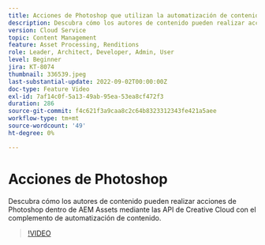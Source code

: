 ```yaml
---
title: Acciones de Photoshop que utilizan la automatización de contenido de AEM Assets
description: Descubra cómo los autores de contenido pueden realizar acciones de Photoshop dentro de AEM Assets mediante las API de Creative Cloud con el complemento de automatización de contenido.
version: Cloud Service
topic: Content Management
feature: Asset Processing, Renditions
role: Leader, Architect, Developer, Admin, User
level: Beginner
jira: KT-8074
thumbnail: 336539.jpeg
last-substantial-update: 2022-09-02T00:00:00Z
doc-type: Feature Video
exl-id: 7af14c0f-5a13-49ab-95ea-53ea8cf472f3
duration: 286
source-git-commit: f4c621f3a9caa8c2c64b8323312343fe421a5aee
workflow-type: tm+mt
source-wordcount: '49'
ht-degree: 0%

---
```


# Acciones de Photoshop

Descubra cómo los autores de contenido pueden realizar acciones de Photoshop dentro de AEM Assets mediante las API de Creative Cloud con el complemento de automatización de contenido.

>[!VIDEO](https://video.tv.adobe.com/v/336539?quality=12&learn=on)
